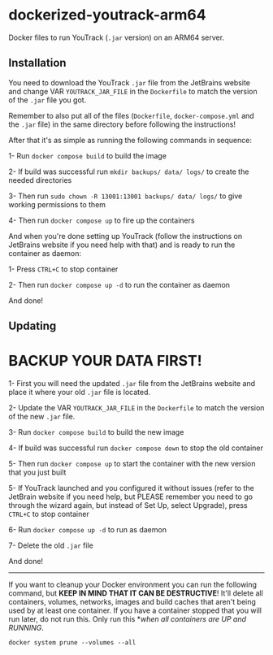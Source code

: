 # dockerized-youtrack-arm64
Docker files to run YouTrack (`.jar` version) on an ARM64 server.

## Installation
  
You need to download the YouTrack `.jar` file from the JetBrains website and change VAR `YOUTRACK_JAR_FILE` in the `Dockerfile` to match the version of the `.jar` file you got.  
  
Remember to also put all of the files (`Dockerfile`, `docker-compose.yml` and the `.jar` file) in the same directory before following the instructions!
  
After that it's as simple as running the following commands in sequence: 

1- Run `docker compose build` to build the image

2- If build was successful run `mkdir backups/ data/ logs/` to create the needed directories

3- Then run `sudo chown -R 13001:13001 backups/ data/ logs/` to give working permissions to them

4- Then run `docker compose up` to fire up the containers

And when you're done setting up YouTrack (follow the instructions on JetBrains website if you need help with that) and is ready to run the container as daemon:

1- Press `CTRL+C` to stop container

2- Then run `docker compose up -d` to run the container as daemon

And done!

## Updating

# BACKUP YOUR DATA FIRST!

1- First you will need the updated `.jar` file from the JetBrains website and place it where your old `.jar` file is located.

2- Update the VAR `YOUTRACK_JAR_FILE` in the `Dockerfile` to match the version of the new `.jar` file.

3- Run `docker compose build` to build the new image

4- If build was successful run `docker compose down` to stop the old container

5- Then run `docker compose up` to start the container with the new version that you just built

5- If YouTrack launched and you configured it without issues (refer to the JetBrain website if you need help, but PLEASE remember you need to go through the wizard again, but instead of Set Up, select Upgrade), press `CTRL+C` to stop container

6- Run `docker compose up -d` to run as daemon

7- Delete the old `.jar` file

And done!
  
--------
If you want to cleanup your Docker environment you can run the following command, but **KEEP IN MIND THAT IT CAN BE DESTRUCTIVE**! It'll delete all containers, volumes, networks, images and build caches that aren't being used by at least one container. If you have a container stopped that you will run later, do not run this. Only run this **when all containers are UP and RUNNING*.
  
`docker system prune --volumes --all`
